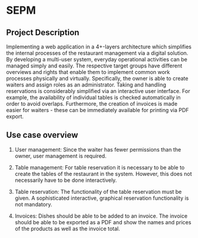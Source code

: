 # SEPM
## Project Description
Implementing a web application in a 4+-layers architecture which simplifies the internal processes of the restaurant management via a digital solution. By developing a multi-user system, everyday operational activities can be managed simply and easily. The respective target groups have different overviews and rights that enable them to implement common work processes physically and virtually. Specifically, the owner is able to create waiters and assign roles as an administrator. Taking and handling reservations is considerably simplified via an interactive user interface. For example, the availability of individual tables is checked automatically in order to avoid overlaps. Furthermore, the creation of invoices is made easier for waiters - these can be immediately available for printing via PDF export.

## Use case overview
1. User management: Since the waiter has fewer permissions than the owner, user management is required.

2. Table management: For table reservation it is necessary to be able to create the tables of the restaurant in the system. 
However, this does not necessarily have to be done interactively.

3. Table reservation: The functionality of the table reservation must be given. A sophisticated interactive, graphical reservation functionality is not mandatory.

4. Invoices: Dishes should be able to be added to an invoice. The invoice should be able to be exported as a PDF and show the names and prices of the products as well as the invoice total.

